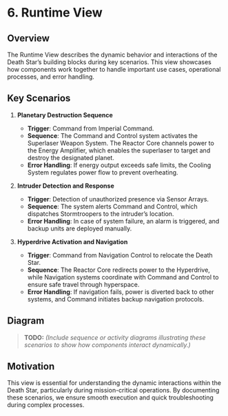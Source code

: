 # 6. Runtime View

## Overview

The Runtime View describes the dynamic behavior and interactions of the Death Star’s building blocks during key scenarios. This view showcases how components work together to handle important use cases, operational processes, and error handling.

## Key Scenarios

1. **Planetary Destruction Sequence**
   - **Trigger**: Command from Imperial Command.
   - **Sequence**: The Command and Control system activates the Superlaser Weapon System. The Reactor Core channels power to the Energy Amplifier, which enables the superlaser to target and destroy the designated planet.
   - **Error Handling**: If energy output exceeds safe limits, the Cooling System regulates power flow to prevent overheating.

2. **Intruder Detection and Response**
   - **Trigger**: Detection of unauthorized presence via Sensor Arrays.
   - **Sequence**: The system alerts Command and Control, which dispatches Stormtroopers to the intruder’s location.
   - **Error Handling**: In case of system failure, an alarm is triggered, and backup units are deployed manually.

3. **Hyperdrive Activation and Navigation**
   - **Trigger**: Command from Navigation Control to relocate the Death Star.
   - **Sequence**: The Reactor Core redirects power to the Hyperdrive, while Navigation systems coordinate with Command and Control to ensure safe travel through hyperspace.
   - **Error Handling**: If navigation fails, power is diverted back to other systems, and Command initiates backup navigation protocols.

## Diagram

> **TODO:** _(Include sequence or activity diagrams illustrating these scenarios to show how components interact dynamically.)_

## Motivation

This view is essential for understanding the dynamic interactions within the Death Star, particularly during mission-critical operations. By documenting these scenarios, we ensure smooth execution and quick troubleshooting during complex processes.
